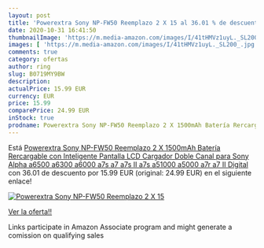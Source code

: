 ```yaml
---
layout: post
title: 'Powerextra Sony NP-FW50 Reemplazo 2 X 15 al 36.01 % de descuento'
date: 2020-10-31 16:41:50
thumbnailImage: 'https://m.media-amazon.com/images/I/41tHMVz1uyL._SL200_.jpg'
images: [ 'https://m.media-amazon.com/images/I/41tHMVz1uyL._SL200_.jpg' ]
comments: true
category: ofertas
author: ring
slug: B0719MY9BW
description:
actualPrice: 15.99 EUR
currency: EUR
price: 15.99
comparePrice: 24.99 EUR
inStock: true
prodname: Powerextra Sony NP-FW50 Reemplazo 2 X 1500mAh Batería Rercargable con Inteligente Pantalla LCD Cargador Doble Canal para Sony Alpha a6500 a6300 a6000 a7s a7 a7s II a7s a51000 a5000 a7r a7 II Digital
---
```


Está [Powerextra Sony NP-FW50 Reemplazo 2 X 1500mAh Batería Rercargable con Inteligente Pantalla LCD Cargador Doble Canal para Sony Alpha a6500 a6300 a6000 a7s a7 a7s II a7s a51000 a5000 a7r a7 II Digital](https://www.amazon.es/dp/B0719MY9BW/?tag=tolees-21) con 36.01 de descuento por 15.99 EUR (original: 24.99 EUR) en el siguiente enlace!

[![Powerextra Sony NP-FW50 Reemplazo 2 X 15](https://m.media-amazon.com/images/I/41tHMVz1uyL._SL200_.jpg)](https://www.amazon.es/dp/B0719MY9BW/?tag=tolees-21)

[Ver la oferta!!](https://www.amazon.es/dp/B0719MY9BW/?tag=tolees-21)

Links participate in Amazon Associate program and might generate a comission on qualifying sales



